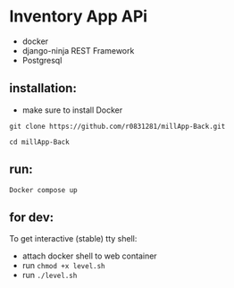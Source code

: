 # Inventory App APi
- docker
- django-ninja REST Framework
- Postgresql

## installation:
- make sure to install Docker

`git clone https://github.com/r0831281/millApp-Back.git`

`cd millApp-Back`

## run:

`Docker compose up`

## for dev:
To get interactive (stable) tty shell:

- attach docker shell to web container
- run `chmod +x level.sh`
- run `./level.sh`
